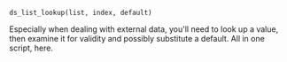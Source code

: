 ```
ds_list_lookup(list, index, default)
```

Especially when dealing with external data, you'll need to look up a value, then examine it for validity and possibly substitute a default. All in one script, here.